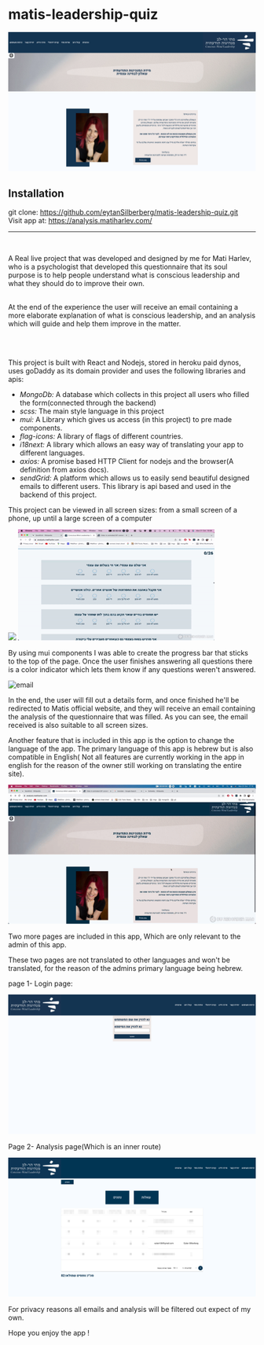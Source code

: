 
# matis-leadership-quiz

![AppImg](./readmeAssets/imgs/app.png)

## Installation
git clone: https://github.com/eytanSilberberg/matis-leadership-quiz.git
<br/>
Visit app at: https://analysis.matiharlev.com/
<hr/>
<br/>

A Real live project that was developed and designed by me for Mati Harlev, who is a psychologist that developed this questionnaire that its soul purpose is to help people understand what is conscious leadership and what they should do to improve their own.
<br/>
<br/>

At the end of the experience the user will receive an email containing a more elaborate explanation of what is conscious leadership, and an analysis which will guide and help them improve in the matter. 

<br/>
<br/>


This project is built with React and Nodejs, stored in heroku paid dynos, uses goDaddy as its domain provider and uses the following libraries and apis: <br/>

- *MongoDb:* A database which collects in this project  all users who filled the form(connected through the backend)
- *scss:* The main style language in this project
- *mui:* A  Library which gives us access (in this project) to pre made components.
- *flag-icons:* A library of flags of different countries.
- *i18next:* A library which allows an easy way of translating your app to different languages.
- *axios:*  A promise based HTTP Client for nodejs and the browser(A definition from axios docs).
- *sendGrid:* A platform which allows us to easily send beautiful designed emails to different users. This library is api based and used in the backend of this project.

This project can be viewed in all screen sizes: from a small screen of a phone, up until a large screen of a computer

<p float='left'>
<img src='/readmeAssets/imgs/intro-resizing.gif' width="400"/>
<img src='/readmeAssets/imgs/questionnaire-resizing.gif' width="400"/>
</p>


By using mui components I was able to create the progress bar that sticks to the top of the page. Once the user finishes answering all questions there is a color indicator which lets them know if any questions weren't answered.

![email](./readmeAssets/imgs/email-resizing.gif)

In the end, the user will fill out a details form, and once finished he'll be redirected to Matis official website, and they will receive an email  containing the analysis of the questionnaire that was filled. As you can see, the email received is also suitable to all screen sizes.

Another feature that is included in this app is the option to change the language of the app. The primary language of this app is hebrew but is also compatible in English( Not all features are currently working in the app in english for the reason of the owner still working on translating the entire site). 

![i18n](./readmeAssets/imgs/i18n.gif)


Two more pages are included in this app, Which are only relevant to the admin of this app.

These two pages are not translated to other languages and won't be translated, for the reason of the admins primary language being hebrew.

page 1- Login page:

![login](./readmeAssets/imgs/loginpage.png)

Page 2- Analysis page(Which is an inner route)

![analysis](./readmeAssets/imgs/blured.png)

For privacy reasons all emails and analysis will be filtered out expect of my own.

Hope you enjoy the app !



















